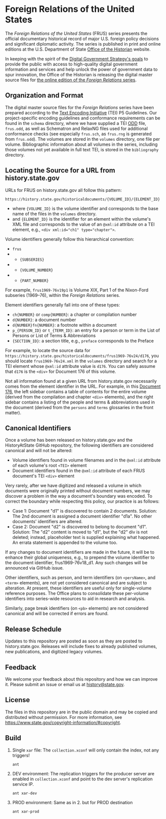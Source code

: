 Foreign Relations of the United States
======================================

The *Foreign Relations of the United States* (FRUS) series presents the official documentary historical 
record of major U.S. foreign policy decisions and significant diplomatic activity.  The series is published
in print and online editions at the U.S. Department of State [Office of the Historian](https://history.state.gov/) 
website.  

In keeping with the spirit of the
[Digital Government Strategy's goals](https://www.cio.gov/fed-it-topics/modernization/digital-strategy/)
to provide the public with access to high-quality digital government information and services 
and help unlock the power of government data to spur innovation, the Office of the Historian 
is releasing the digital master source files for [the online edition of the *Foreign Relations* series](https://history.state.gov/historicaldocuments).  

Organization and Format
-----------------------
The digital master source files for the *Foreign Relations* series have been prepared according to the 
[Text Encoding Initiative](http://www.tei-c.org/) (TEI) P5 Guidelines.  Our project-specific encoding guidelines and
conformance requirements can be found in the `schema` directory, where we have supplied a 
TEI [ODD](http://www.tei-c.org/Guidelines/Customization/odds.xml) file, `frus.odd`, as well as Schematron 
and RelaxNG files used for additional conformance checks (see especially `frus.sch`, as `frus.rng` is generated from 
`frus.odd`).  The volumes are stored in the `volumes` directory, one file per volume.  Bibliographic information 
about all volumes in the series, including those volumes not yet available in full text TEI, is stored in the 
`bibliography` directory.

Locating the Source for a URL from history.state.gov
----------------------------------------------------
URLs for FRUS on history.state.gov all follow this pattern:

  `https://history.state.gov/historicaldocuments/{VOLUME_ID}/{ELEMENT_ID}`

* where `{VOLUME_ID}` is the volume identifier and corresponds to the base name of the files in the `volumes` directory. 
* and `{ELEMENT_ID}` is the identifier for an element within the volume's XML file and corresponds to the value of an `@xml:id` attribute on a TEI element, e.g., `<div xml:id="ch1" type="chapter">`.  

Volume identifiers generally follow this hierarchical convention:

* `frus`
* + `{SUBSERIES}`
* + `{VOLUME_NUMBER}`
* + `{PART_NUMBER}`

For example, `frus1969-76v19p1` is Volume XIX, Part 1 of the Nixon-Ford subseries (1969–76), within the *Foreign Relations* series. 

Element identifiers generally fall into one of these types:

* `ch{NUMBER}` or `comp{NUMBER}`: a chapter or compilation number
* `d{NUMBER}`: a document number
* `d{NUMBER}fn{NUMBER}`: a footnote within a document
* `p_{PERSON_ID}` or `t_{TERM_ID}`: an entry for a person or term in the List of Persons or List of Terms & Abbreviations
* `{SECTION_ID}`: a section title, e.g., `preface` corresponds to the Preface

For example, to locate the source data for `https://history.state.gov/historicaldocuments/frus1969-76v24/d176`, you should locate `frus1969-76v24.xml` in the `volumes` directory and search for a TEI element whose `@xml:id` attribute value is `d176`.  You can safely assume that `d176` is the `<div>` for Document 176 of this volume.

Not all information found at a given URL from history.state.gov necessarily comes from the element identifier in the URL. For example, in this [Document 176](https://history.state.gov/historicaldocuments/frus1969-76v24/d176), the left sidebar contains a table of contents for the entire volume (derived from the compilation and chapter `<div>` elements), and the right sidebar contains a listing of the people and terms & abbreviations used in the document (derived from the `persons` and `terms` glossaries in the front matter).

Canonical Identifiers
---------------------
Once a volume has been released on history.state.gov and the HistoryAtState GitHub repository, the 
following identifiers are considered canonical and will not be altered:

- Volume identifiers found in volume filenames and in the `@xml:id` attribute of each volume's root `<TEI>` element
- Document identifiers found in the `@xml:id` attribute of each FRUS document's TEI `<div>` element

Very rarely, after we have digitized and released a volume in which documents were originally 
printed without document numbers, we may discover a problem in the way a document's boundary was encoded.
To correct the boundary while respecting this policy, our practice is as follows:

- Case 1: Document "d1" is discovered to contain 2 documents. Solution: The 2nd document is assigned a 
document identifier "d1a". No other documents' identifiers are altered.
- Case 2: Document "d2" is discovered to belong to document "d1". Solution: The "d2" content is moved 
to "d1", but the "d2" div is not deleted; instead, placeholder text is supplied explaining what happened.
An errata statement is appended to the volume too.

If any changes to document identifiers are made in the future, it will be to enhance their global uniqueness, 
e.g., to prepend the volume identifier to the document identifier, frus1969-76v18_d1. Any such changes will be 
announced via GitHub issue.

Other identifiers, such as person, and term identifiers (on `<persName>`, and `<term>` elements), are not yet
considered canonical and are subject to alteration. At present, these identifiers are useful only for 
single-volume reference purposes. The Office plans to consolidate these per-volume identifiers into
series-wide resources to aid in research and analysis. 

Similarly, page break identifiers (on `<pb>` elements) are not considered canonical and will be corrected 
if errors are found.

Release Schedule
----------------
Updates to this repository are posted as soon as they are posted to history.state.gov. Releases will 
include fixes to already published volumes, new publications, and digitized legacy volumes. 

Feedback
--------
We welcome your feedback about this repository and how we can improve it.  Please submit an issue or email us
at history@state.gov.

License
-------
The files in this repository are in the public domain and may be copied and distributed without permission. For 
more information, see https://www.state.gov/copyright-information/#copyright.

Build
-------
1. Single `xar` file: The `collection.xconf` will only contain the index, not any triggers!
    ```shell
    ant
    ```

2. DEV environment: The replication triggers for the producer server are enabled in  `collection.xconf` and point to the dev server's replication service IP.
    ```shell
    ant xar-dev
    ```

3. PROD environment: Same as in 2. but for PROD destination
    ```shell
    ant xar-prod
    ```
